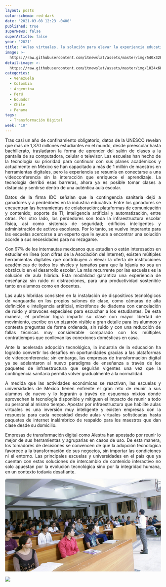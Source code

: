 ```yaml
---
layout: posts
color-schema: red-dark
date: '2021-03-08 12:23 -0400'
published: true
superNews: false
superArticle: false
year: '2021'
title: 'Aulas virtuales, la solución para elevar la experiencia educativa en línea'
image: >-
  https://raw.githubusercontent.com/itnewslat/assets/master/img/540x320/Escuela-Universidad-p.jpg
detail-image: >-
  https://raw.githubusercontent.com/itnewslat/assets/master/img/1024x680/Escuela-Universidad-g.jpg
categories:
  - Venezuela
  - Colombia
  - Argentina
  - Perú
  - Ecuador
  - Chile
  - Panama
tags:
  - Transformación Digital
week: '10'
---
```

<p style="text-align: justify;"><strong> </strong></p>
<p style="text-align: justify;">Tras casi un año de confinamiento obligatorio, datos de la UNESCO revelan que más de 1,370 millones estudiantes en el mundo, desde preescolar hasta bachillerato, trasladaron la forma de aprender del salón de clases a la pantalla de su computadora, celular o televisor. Las escuelas han hecho de la tecnología su prioridad para continuar con sus planes académicos y actualmente en México se han capacitado a más de 1 millón de maestros en herramientas digitales, pero la experiencia se resumía en conectarse a una videoconferencia sin la interacción que enriquece el aprendizaje. La tecnología derribó esas barreras, ahora ya es posible tomar clases a distancia y sentirse dentro de una auténtica aula escolar.</p>
<p style="text-align: justify;">Datos de la firma IDC señalan que la contingencia sanitaria dejó a ganadores y a perdedores en la industria educativa. Entre los ganadores se encuentran las herramientas de colaboración; plataformas de comunicación y contenido; soporte de TI; inteligencia artificial y automatización, entre otras. Por otro lado, los perdedores son toda la infraestructura escolar física, así como sistemas de seguridad; edificios inteligentes y administración de activos escolares. Por lo tanto, se vuelve imperante para las escuelas acercarse a un experto que le ayude a encontrar una solución acorde a sus necesidades para no rezagarse.</p>
<p style="text-align: justify;">Con 97% de los internautas mexicanos que estudian o están interesados en estudiar en línea (con cifras de la Asociación del Internet), existen múltiples herramientas digitales que contribuyen a elevar la oferta de instituciones académicas de todos los niveles y tamaños para que la lejanía no sea un obstáculo en el desarrollo escolar. La más recurrente por las escuelas es la solución de aula híbrida. Esta modalidad garantiza una experiencia de enseñanza sin ruido ni distracciones, para una productividad sostenible tanto en alumnos como en docentes.</p>
<p style="text-align: justify;">Las aulas híbridas consisten en la instalación de dispositivos tecnológicos de vanguardia en los propios salones de clase, como cámaras de alta definición e inteligencia artificial, micrófonos de diadema con cancelación de ruido y altavoces especiales para escuchar a los estudiantes. De esta manera, el profesor logra impartir su clase con mayor libertad de movimiento, escribe en un pizarrón visible a gran detalle para los alumnos y contesta preguntas de forma ordenada, sin ruido y con una reducción de fallas técnicas muy considerable comparado con los múltiples contratiempos que conllevan las conexiones domésticas en casa.</p>
<p style="text-align: justify;">Ante la acelerada adopción tecnológica, la industria de la educación ha logrado convertir los desafíos en oportunidades gracias a las plataformas de videoconferencia; sin embargo, las empresas de transformación digital ya se adelantaron al nuevo paradigma de enseñanza a través de los paquetes de infraestructura que seguirán vigentes una vez que la contingencia sanitaria permita volver gradualmente a la normalidad.</p>
<p style="text-align: justify;">A medida que las actividades económicas se reactivan, las escuelas y universidades de México tienen enfrente el gran reto de reunir a sus alumnos de nuevo y lo lograrán a través de esquemas mixtos donde aprovechen la tecnología disponible y mitiguen el impacto de reunir a todo su personal al mismo tiempo. Apostar por infraestructura que habilite aulas virtuales es una inversión muy inteligente y existen empresas con la respuesta para cada necesidad desde aulas virtuales sofisticadas hasta paquetes de internet inalámbrico de respaldo para los maestros que dan clase desde su domicilio.</p>
<p style="text-align: justify;">Empresas de transformación digital como Alestra han apostado por reunir lo mejor de sus herramientas y agruparlas en casos de uso. De esta manera, los tomadores de decisiones se convencen de que la adopción tecnológica favorece a la transformación de sus negocios, sin importar las condiciones ni el entorno. Las principales escuelas y universidades en el país que ya cuentan con estas soluciones de intercambio de contenido interactivo no solo apuestan por la evolución tecnológica sino por la integridad humana, en un contexto todavía desafiante.</p>

![](https://raw.githubusercontent.com/itnewslat/assets/master/img/540x320/Escuela-Universidad-p.jpg)


<img src="https://tracker.metricool.com/c3po.jpg?hash=56f88a41e39ab42c063cc51676587a04"/>